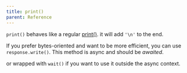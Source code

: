 ```yaml
---
title: print()
parent: Reference
---
```


`print()` behaves like a regular [print()](https://docs.python.org/3/library/functions.html#print). it will add `'\n'` to the end.

If you prefer bytes-oriented and want to be more efficient, you can use `response.write()`. This method is async and should be *awaited*.

or wrapped with `wait()` if you want to use it outside the async context.
